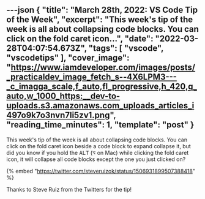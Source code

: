 ---json
{
  "title": "March 28th, 2022: VS Code Tip of the Week",
  "excerpt": "This week's tip of the week is all about collapsing code blocks. You can click on the fold caret icon...",
  "date": "2022-03-28T04:07:54.673Z",
  "tags": [
    "vscode",
    "vscodetips"
  ],
  "cover_image": "https://www.iamdeveloper.com/images/posts/_practicaldev_image_fetch_s--4X6LPM3---_c_imagga_scale,f_auto,fl_progressive,h_420,q_auto,w_1000_https:__dev-to-uploads.s3.amazonaws.com_uploads_articles_i497o9k7o3nvn7li5zv1.png",
  "reading_time_minutes": 1,
  "template": "post"
}
---

This week's tip of the week is all about collapsing code blocks. You can click on the fold caret icon beside a code block to expand collapse it, but did you know if you hold the <kbd>ALT</kbd> (<kbd>⌥</kbd> on Mac) while clicking the fold caret icon, it will collapse all code blocks except the one you just clicked on?

{% embed "https://twitter.com/steveruizok/status/1506931899507388418" %}

Thanks to Steve Ruiz from the Twitters for the tip!
